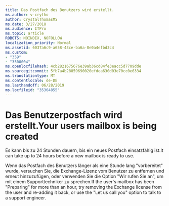 ```yaml
---
title: Das Postfach des Benutzers wird erstellt.
ms.author: v-crytho
author: CrystalThomasMS
ms.date: 3/27/2018
ms.audience: ITPro
ms.topic: article
ROBOTS: NOINDEX, NOFOLLOW
localization_priority: Normal
ms.assetid: 6037a6c9-a658-43ce-ba6a-8e0a4efbd3c4
ms.custom:
- "359"
- "3500004"
ms.openlocfilehash: 4cb2821675676e39ab36cd84fe3eacc5d7709dde
ms.sourcegitcommit: 5fb7a4b28859690020efdea630d03e70cc0e6334
ms.translationtype: MT
ms.contentlocale: de-DE
ms.lasthandoff: 06/28/2019
ms.locfileid: "35364855"
---
```

# <a name="your-users-mailbox-is-being-created"></a><span data-ttu-id="21900-102">Das Benutzerpostfach wird erstellt.</span><span class="sxs-lookup"><span data-stu-id="21900-102">Your users mailbox is being created</span></span>

<span data-ttu-id="21900-103">Es kann bis zu 24 Stunden dauern, bis ein neues Postfach einsatzfähig ist.</span><span class="sxs-lookup"><span data-stu-id="21900-103">It can take up to 24 hours before a new mailbox is ready to use.</span></span>
  
<span data-ttu-id="21900-104">Wenn das Postfach des Benutzers länger als eine Stunde lang "vorbereitet" wurde, versuchen Sie, die Exchange-Lizenz vom Benutzer zu entfernen und erneut hinzuzufügen, oder verwenden Sie die Option "Wir rufen Sie an", um mit einem Supporttechniker zu sprechen.</span><span class="sxs-lookup"><span data-stu-id="21900-104">If the user's mailbox has been "Preparing" for more than an hour, try removing the Exchange license from the user and re-adding it back, or use the "Let us call you" option to talk to a support engineer.</span></span>
